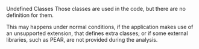 Undefined Classes
Those classes are used in the code, but there are no definition for them.

This may happens under normal conditions, if the application makes use of an unsupported extension, that defines extra classes; 
or if some external libraries, such as PEAR, are not provided during the analysis.

<?php

// FPDF is a classic PDF class, that is usually omitted by Exakat. 
$o = new FPDF();

// Exakat reports undefined classes in instanceof
// PHP ignores them
if ($o instanceof SomeClass) {
    // doSomething();
}

// Classes may be used in typehint too
function foo(TypeHintClass $x) {
    // doSomething();
}

?>

